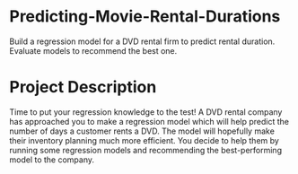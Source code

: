 # Predicting-Movie-Rental-Durations
Build a regression model for a DVD rental firm to predict rental duration. Evaluate models to recommend the best one.

# Project Description
Time to put your regression knowledge to the test! A DVD rental company has approached you to make a regression model which will help predict the number of days a customer rents a DVD. The model will hopefully make their inventory planning much more efficient. You decide to help them by running some regression models and recommending the best-performing model to the company.
